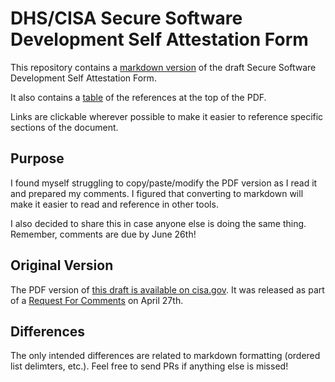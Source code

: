 # DHS/CISA Secure Software Development Self Attestation Form

This repository contains a [markdown version](self-attestation.md) of the draft Secure Software Development Self Attestation Form.

It also contains a [table](references.md) of the references at the top of the PDF.

Links are clickable wherever possible to make it easier to reference specific sections of the document.

## Purpose

I found myself struggling to copy/paste/modify the PDF version as I read it and prepared my comments.
I figured that converting to markdown will make it easier to read and reference in other tools.

I also decided to share this in case anyone else is doing the same thing.
Remember, comments are due by June 26th!

## Original Version

The PDF version of [this draft is available on cisa.gov](https://www.cisa.gov/secure-software-attestation-form).
It was released as part of a [Request For Comments](https://www.cisa.gov/secure-software-attestation-form) on April 27th.

## Differences

The only intended differences are related to markdown formatting (ordered list delimters, etc.).
Feel free to send PRs if anything else is missed!
